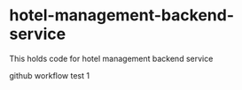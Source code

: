 # hotel-management-backend-service
This holds code for hotel management backend service


github workflow test 1